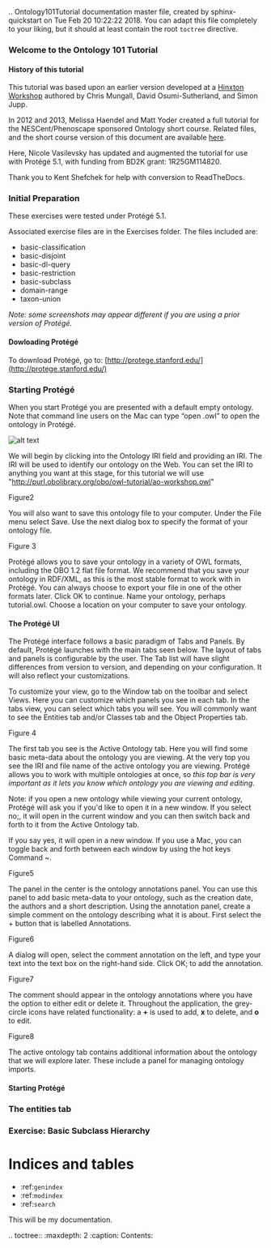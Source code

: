 .. Ontology101Tutorial documentation master file, created by
   sphinx-quickstart on Tue Feb 20 10:22:22 2018.
   You can adapt this file completely to your liking, but it should at least
   contain the root `toctree` directive.

### Welcome to the Ontology 101 Tutorial
#### History of this tutorial

This tutorial was based upon an earlier version developed at a [Hinxton Workshop](http://wiki.geneontology.org/index.php/Hinxton_OBO-Edit/Protege_4_workshop_Jan_2012) authored by Chris Mungall, David Osumi-Sutherland, and Simon Jupp.

In 2012 and 2013, Melissa Haendel and Matt Yoder created a full tutorial for the NESCent/Phenoscape sponsored Ontology short course. Related files, and the short course version of this document are available [here](https://github.com/NESCent/ontologies-in-evobio-course-2013).

Here, Nicole Vasilevsky has updated and augmented the tutorial for use with Protégé 5.1, with funding from BD2K grant: 1R25GM114820. 

Thank you to Kent Shefchek for help with conversion to ReadTheDocs.

### Initial Preparation

These exercises were tested under Protégé 5.1.

Associated exercise files are in the Exercises folder. The files included are:

- basic-classification
- basic-disjoint
- basic-dl-query
- basic-restriction
- basic-subclass
- domain-range
- taxon-union

_Note: some screenshots may appear different if you are using a prior version of Protégé._

#### Dowloading Protégé

To download Protégé, go to: [http://protege.stanford.edu/](http://protege.stanford.edu/)

### Starting Protégé

When you start Protégé you are presented with a default empty ontology. Note that command line users on the Mac can type “open <FILE>.owl” to open the ontology in Protégé.

![alt text](https://github.com/OHSUBD2K/BDK14-Ontologies-101/blob/master/docs/images/Figure1.jpg "Figure 1")


We will begin by clicking into the Ontology IRI field and providing an IRI. The IRI will be used to identify our ontology on the Web. You can set the IRI to anything you want at this stage, for this tutorial we will use "http://purl.obolibrary.org/obo/owl-tutorial/ao-workshop.owl"

Figure2

You will also want to save this ontology file to your computer. Under the File menu select Save.  Use the next dialog box to specify the format of your ontology file.

Figure 3

Protégé allows you to save your ontology in a variety of OWL formats, including the OBO 1.2 flat file format. We recommend that you save your ontology in RDF/XML, as this is the most stable format to work with in Protégé. You can always choose to export your file in one of the other formats later.  Click OK to continue. Name your ontology, perhaps tutorial.owl. Choose a location on your computer to save your ontology.

#### The Protégé UI

The Protégé interface follows a basic paradigm of Tabs and Panels. By default, Protégé launches with the main tabs seen below. The layout of tabs and panels is configurable by the user.  The Tab list will have slight differences from version to version, and depending on your configuration.  It will also reflect your customizations.

To customize your view, go to the Window tab on the toolbar and select Views. Here you can customize which panels you see in each tab. In the tabs view, you can select which tabs you will see. You will commonly want to see the Entities tab and/or Classes tab and the Object Properties tab.

Figure 4

The first tab you see is the Active Ontology tab. Here you will find some basic meta-data about the ontology you are viewing. At the very top you see the IRI and file name of the active ontology you are viewing. Protégé allows you to work with multiple ontologies at once, so _this top bar is very important as it lets you know which ontology you are viewing and editing_.

Note: if you open a new ontology while viewing your current ontology, Protégé will ask you if you&#39;d like to open it in a new window. If you select no;, it will open in the current window and you can then switch back and forth to it from the Active Ontology tab.

If you say yes, it will open in a new window. If you use a Mac, you can toggle back and forth between each window by using the hot keys Command ~.

Figure5

The panel in the center is the ontology annotations panel. You can use this panel to add basic meta-data to your ontology, such as the creation date, the authors and a short description. Using the annotation panel, create a simple comment on the ontology describing what it is about. First select the + button that is labelled Annotations.

Figure6

A dialog will open, select the comment annotation on the left, and type your text into the text box on the right-hand side.  Click OK; to add the annotation.

Figure7

The comment should appear in the ontology annotations where you have the option to either edit or delete it. Throughout the application, the grey-circle icons have related functionality: a **+** is used to add, **x** to delete, and **o** to edit.

Figure8

The active ontology tab contains additional information about the ontology that we will explore later. These include a panel for managing ontology imports.

#### Starting Protégé

### The entities tab

### Exercise: Basic Subclass Hierarchy

Indices and tables
==================

* :ref:`genindex`
* :ref:`modindex`
* :ref:`search`

This will be my documentation.

.. toctree::
   :maxdepth: 2
   :caption: Contents:
